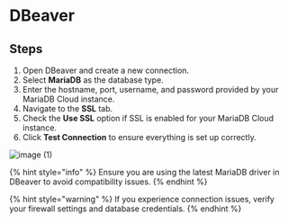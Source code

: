 # DBeaver

## Steps

1. Open DBeaver and create a new connection.
2. Select **MariaDB** as the database type.
3. Enter the hostname, port, username, and password provided by your MariaDB Cloud instance.
4. Navigate to the **SSL** tab.
5. Check the **Use SSL** option if SSL is enabled for your MariaDB Cloud instance.
6. Click **Test Connection** to ensure everything is set up correctly.

![image (1)](https://github.com/user-attachments/assets/fead6067-9a5a-4e75-bcf2-2d20e0a4b727)

{% hint style="info" %}
Ensure you are using the latest MariaDB driver in DBeaver to avoid compatibility issues.
{% endhint %}

{% hint style="warning" %}
If you experience connection issues, verify your firewall settings and database credentials.
{% endhint %}

